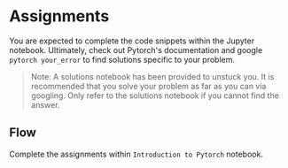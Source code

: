 # Assignments

You are expected to complete the code snippets within the Jupyter notebook. Ultimately, check out Pytorch's documentation and google `pytorch your_error` to find solutions specific to your problem.

> Note: A solutions notebook has been provided to unstuck you. It is recommended that you solve your problem as far as you can via googling. Only refer to the solutions notebook if you cannot find the answer.

## Flow

Complete the assignments within `Introduction to Pytorch` notebook.
